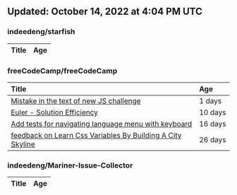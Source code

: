 ## Updated: October 14, 2022 at 4:04 PM UTC


### indeedeng/starfish
|**Title**|**Age**|
|:----|:----|


### freeCodeCamp/freeCodeCamp
|**Title**|**Age**|
|:----|:----|
|[Mistake in the text of new JS challenge](https://github.com/freeCodeCamp/freeCodeCamp/issues/48027)|1&nbsp;days|
|[Euler - Solution Efficiency ](https://github.com/freeCodeCamp/freeCodeCamp/issues/47824)|10&nbsp;days|
|[Add tests for navigating language menu with keyboard](https://github.com/freeCodeCamp/freeCodeCamp/issues/47649)|16&nbsp;days|
|[feedback on Learn Css Variables By Building A City Skyline](https://github.com/freeCodeCamp/freeCodeCamp/issues/47555)|26&nbsp;days|


### indeedeng/Mariner-Issue-Collector
|**Title**|**Age**|
|:----|:----|